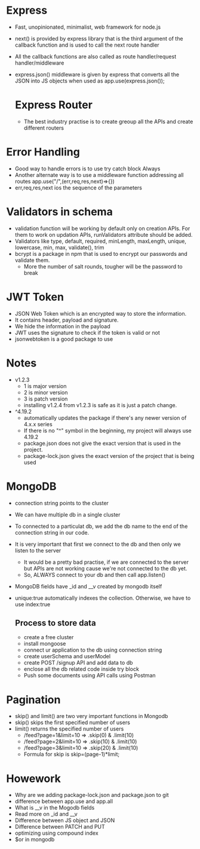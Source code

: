 # Express

- Fast, unopinionated, minimalist, web framework for node.js
- next() is provided by express library that is the third argument of the callback function and is used to call the next route handler
- All the callback functions are also called as route handler/request handler/middleware
- express.json() middleware is given by express that converts all the JSON into JS objects when used as app.use(express.json());

  # Express Router

  - The best industry practise is to create greoup all the APIs and create different routers

# Error Handling

- Good way to handle errors is to use try catch block Always
- Another alternate way is to use a middleware function addressing all routes app.use("/",(err,req,res,next)=>{})
- err,req,res,next ios the sequence of the parameters

# Validators in schema

- validation function will be working by default only on creation APIs. For them to work on updation APIs, runValidators attribute should be added.
- Validators like type, default, required, minLength, maxLength, unique, lowercase, min, max, validate(), trim
- bcrypt is a package in npm that is used to encrypt our passwords and validate them.
  - More the number of salt rounds, tougher will be the password to break

# JWT Token

- JSON Web Token which is an encrypted way to store the information.
- It contains header, payload and signature.
- We hide the information in the payload
- JWT uses the signature to check if the token is valid or not
- jsonwebtoken is a good package to use

# Notes

- v1.2.3
  - 1 is major version
  - 2 is minor version
  - 3 is patch version
  - installing v1.2.4 from v1.2.3 is safe as it is just a patch change.
- ^4.19.2
  - automatically updates the package if there's any newer version of 4.x.x series
  - If there is no "^" symbol in the beginning, my project will always use 4.19.2
  - package.json does not give the exact version that is used in the project.
  - package-lock.json gives the exact version of the project that is being used

# MongoDB

- connection string points to the cluster
- We can have multiple db in a single cluster
- To connected to a particulat db, we add the db name to the end of the connection string in our code.
- It is very important that first we connect to the db and then only we listen to the server
  - It would be a pretty bad practise, if we are connected to the server but APIs are not working cause we're not connected to the db yet.
  - So, ALWAYS connect to your db and then call app.listen()
- MongoDB fields have \_id and \_\_v created by mongodb itself
- unique:true automatically indexes the collection. Otherwise, we have to use index:true

  ## Process to store data

  - create a free cluster
  - install mongoose
  - connect ur application to the db using connection string
  - create userSchema and userModel
  - create POST /signup API and add data to db
  - enclose all the db related code inside try block
  - Push some documents using API calls using Postman

# Pagination

- skip() and limit() are two very important functions in Mongodb
- skip() skips the first specified number of users
- limit() returns the specified number of users
  - /feed?page=1&limit=10 => .skip(0) & .limit(10)
  - /feed?page=2&limit=10 => .skip(10) & .limit(10)
  - /feed?page=3&limit=10 => .skip(20) & .limit(10)
  - Formula for skip is skip=(page-1)*limit;

# Howework

- Why are we adding package-lock.json and package.json to git
- difference between app.use and app.all
- What is \_\_v in the Mogodb fields
- Read more on \_id and \_\_v
- Difference between JS object and JSON
- Difference between PATCH and PUT
- optimizing using compound index
- $or in mongodb

